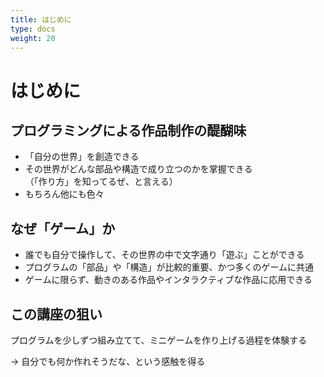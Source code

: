 ```yaml
---
title: はじめに
type: docs
weight: 20
---
```


# はじめに

## プログラミングによる作品制作の醍醐味

- 「自分の世界」を創造できる
- その世界がどんな部品や構造で成り立つのかを掌握できる  
（「作り方」を知ってるぜ、と言える）
- もちろん他にも色々

## なぜ「ゲーム」か

- 誰でも自分で操作して、その世界の中で文字通り「遊ぶ」ことができる
- プログラムの「部品」や「構造」が比較的重要、かつ多くのゲームに共通
- ゲームに限らず、動きのある作品やインタラクティブな作品に応用できる

## この講座の狙い

プログラムを少しずつ組み立てて、ミニゲームを作り上げる過程を体験する

→ 自分でも何か作れそうだな、という感触を得る
